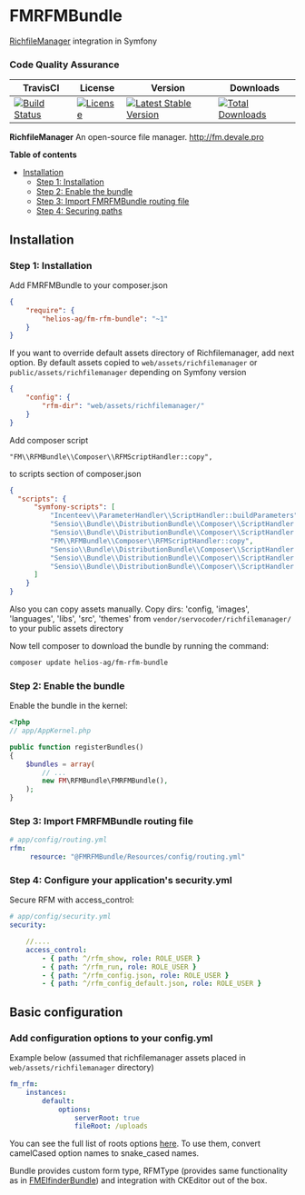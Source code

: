 FMRFMBundle
================

[RichfileManager](https://github.com/servocoder/RichFilemanager) integration in Symfony

### Code Quality Assurance ###

| TravisCI | License | Version | Downloads |
|----------| --------|---------|----------|
|[![Build Status](https://travis-ci.org/helios-ag/FMRFMBundle.svg?branch=master)](http://travis-ci.org/helios-ag/FMElfinderBundle)|[![License](https://poser.pugx.org/helios-ag/fm-rfm-bundle/license)](https://packagist.org/packages/helios-ag/fm-rfm-bundle)|[![Latest Stable Version](https://poser.pugx.org/helios-ag/fm-rfm-bundle/v/stable)](https://packagist.org/packages/helios-ag/fm-rfm-bundle)|[![Total Downloads](https://poser.pugx.org/helios-ag/fm-rfm-bundle/downloads)](https://packagist.org/packages/helios-ag/fm-rfm-bundle)|


**RichfileManager** An open-source file manager. http://fm.devale.pro


**Table of contents**

- [Installation](#installation)
    - [Step 1: Installation](#step-1-installation)
    - [Step 2: Enable the bundle](#step-2-enable-the-bundle)
    - [Step 3: Import FMRFMBundle routing file](#step-3-import-fmrfmbundle-routing-file)
    - [Step 4: Securing paths](#step-4-configure-your-applications-securityyml)

## Installation

### Step 1: Installation

Add FMRFMBundle to your composer.json

```json
{
    "require": {
        "helios-ag/fm-rfm-bundle": "~1"
    }
}
```

If you want to override default assets directory of Richfilemanager, add next option.
By default assets copied to `web/assets/richfilemanager` or `public/assets/richfilemanager`
depending on Symfony version

```json
{
    "config": {
        "rfm-dir": "web/assets/richfilemanager/"
    }
}
```

Add composer script

`"FM\\RFMBundle\\Composer\\RFMScriptHandler::copy",`

to scripts section of composer.json

```json
{
  "scripts": {
      "symfony-scripts": [
          "Incenteev\\ParameterHandler\\ScriptHandler::buildParameters",
          "Sensio\\Bundle\\DistributionBundle\\Composer\\ScriptHandler::buildBootstrap",
          "Sensio\\Bundle\\DistributionBundle\\Composer\\ScriptHandler::clearCache",
          "FM\\RFMBundle\\Composer\\RFMScriptHandler::copy",
          "Sensio\\Bundle\\DistributionBundle\\Composer\\ScriptHandler::installAssets",
          "Sensio\\Bundle\\DistributionBundle\\Composer\\ScriptHandler::installRequirementsFile",
          "Sensio\\Bundle\\DistributionBundle\\Composer\\ScriptHandler::prepareDeploymentTarget"
      ]
    }
}
```

Also you can copy assets manually. Copy dirs: 'config, 'images', 'languages', 'libs', 'src',
'themes' from `vendor/servocoder/richfilemanager/` to your public assets directory

Now tell composer to download the bundle by running the command:


```sh
composer update helios-ag/fm-rfm-bundle
```


### Step 2: Enable the bundle

Enable the bundle in the kernel:

```php
<?php
// app/AppKernel.php

public function registerBundles()
{
    $bundles = array(
        // ...
        new FM\RFMBundle\FMRFMBundle(),
    );
}
```

### Step 3: Import FMRFMBundle routing file

``` yaml
# app/config/routing.yml
rfm:
     resource: "@FMRFMBundle/Resources/config/routing.yml"
```

### Step 4: Configure your application's security.yml

Secure RFM with access_control:
``` yaml
# app/config/security.yml
security:

    //....
    access_control:
        - { path: ^/rfm_show, role: ROLE_USER }
        - { path: ^/rfm_run, role: ROLE_USER }
        - { path: ^/rfm_config.json, role: ROLE_USER }
        - { path: ^/rfm_config_default.json, role: ROLE_USER }

```

## Basic configuration

### Add configuration options to your config.yml

Example below (assumed that richfilemanager assets placed in `web/assets/richfilemanager` directory)

```yaml
fm_rfm:
    instances:
        default:
            options:
                serverRoot: true
                fileRoot: /uploads
```

You can see the full list of roots options [here](https://github.com/servocoder/RichFilemanager/wiki). To use them,
convert camelCased option names to snake_cased names.

Bundle provides custom form type, RFMType (provides same functionality as in [FMElfinderBundle](https://github.com/helios-ag/FMElfinderBundle))
and integration with CKEditor out of the box.
